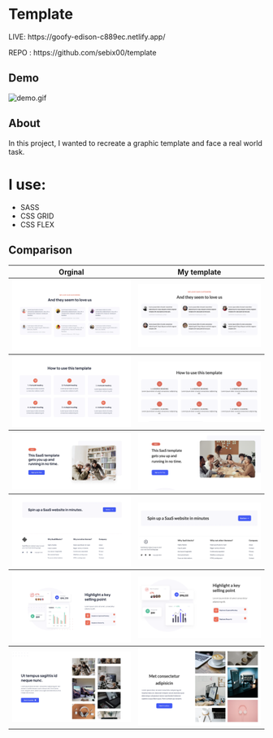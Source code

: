 # Template

<p>LIVE: https://goofy-edison-c889ec.netlify.app/</p>
REPO : https://github.com/sebix00/template

## Demo 
<img src="https://github.com/sebix00/template/blob/master/demo/Temp-2.gif" alt="demo.gif" />

## About
In this project, I wanted to recreate a graphic template and face a real world task. 
# I use: 
* SASS
* CSS GRID
* CSS FLEX

## Comparison

<table>
  <tr>
    <th>Orginal</th>
    <th>My template</th> 
  </tr>
  <tr>
    <th><img src="https://github.com/sebix00/template/blob/master/demo/Org1.png" alt="orginal photo"/></th>
    <th><img src="https://github.com/sebix00/template/blob/master/demo/Temp1.png" alt="my template photo"/></th> 
  </tr>
   <tr>
    <th><img src="https://github.com/sebix00/template/blob/master/demo/Org2.png" alt="orginal photo"/></th>
    <th><img src="https://github.com/sebix00/template/blob/master/demo/Temp2.png" alt="my template photo"/></th> 
  </tr>
   <tr>
    <th><img src="https://github.com/sebix00/template/blob/master/demo/Org3.png" alt="orginal photo"/></th>
    <th><img src="https://github.com/sebix00/template/blob/master/demo/Temp3.png" alt="my template photo"/></th> 
  </tr>
   <tr>
    <th><img src="https://github.com/sebix00/template/blob/master/demo/Org4.png" alt="orginal photo"/></th>
    <th><img src="https://github.com/sebix00/template/blob/master/demo/Temp4.png" alt="my template photo"/></th> 
  </tr>
   <tr>
    <th><img src="https://github.com/sebix00/template/blob/master/demo/Org5.png" alt="orginal photo"/></th>
    <th><img src="https://github.com/sebix00/template/blob/master/demo/Temp5.png" alt="my template photo"/></th> 
  </tr>
   <tr>
    <th><img src="https://github.com/sebix00/template/blob/master/demo/Org6.png" alt="orginal photo"/></th>
    <th><img src="https://github.com/sebix00/template/blob/master/demo/Temp6.png" alt="my template photo"/></th> 
  </tr>
  </table>

